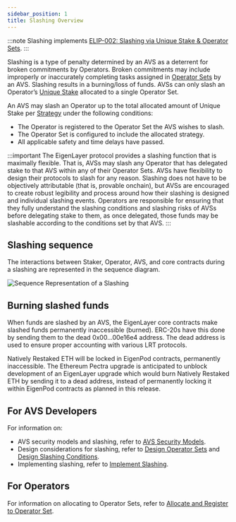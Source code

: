 ```yaml
---
sidebar_position: 1
title: Slashing Overview
---
```


:::note
Slashing implements [ELIP-002: Slashing via Unique Stake & Operator Sets](https://github.com/eigenfoundation/ELIPs/blob/main/ELIPs/ELIP-002.md).
:::

Slashing is a type of penalty determined by an AVS as a deterrent for broken commitments by Operators. Broken commitments
may include improperly or inaccurately completing tasks assigned in [Operator Sets](../operator-sets/operator-sets-concept) by an AVS. 
Slashing results in a burning/loss of funds. AVSs can only slash an Operator’s [Unique Stake](unique-stake.md) allocated to a single Operator Set.

An AVS may slash an Operator up to the total allocated amount of Unique Stake per [Strategy](../operator-sets/strategies-and-magnitudes) under the following conditions:
* The Operator is registered to the Operator Set the AVS wishes to slash.
* The Operator Set is configured to include the allocated strategy.
* All applicable safety and time delays have passed.

:::important
The EigenLayer protocol provides a slashing function that is maximally flexible. That is, AVSs may slash any Operator that
has delegated stake to that AVS within any of their Operator Sets. AVSs have flexibility to design their protocols to slash
for any reason. Slashing does not have to be objectively attributable (that is, provable onchain), but AVSs are encouraged to
create robust legibility and process around how their slashing is designed and individual slashing events. Operators are responsible
for ensuring that they fully understand the slashing conditions and slashing risks of AVSs before delegating stake to them, as once
delegated, those funds may be slashable according to the conditions set by that AVS.
:::

## Slashing sequence

The interactions between Staker, Operator, AVS, and core contracts during a slashing are represented in the sequence diagram.

![Sequence Representation of a Slashing](/img/operator-guides/operator-sets-figure-5.png)

## Burning slashed funds

When funds are slashed by an AVS, the EigenLayer core contracts make slashed funds permanently inaccessible (burned).
ERC-20s have this done by sending them to the dead 0x00...00e16e4 address. The dead address is used to ensure proper
accounting with various LRT protocols.

Natively Restaked ETH will be locked in EigenPod contracts, permanently inaccessible. The Ethereum Pectra upgrade is anticipated
to unblock development of an EigenLayer upgrade which would burn Natively Restaked ETH by sending it to a dead address, instead
of permanently locking it within EigenPod contracts as planned in this release.

## For AVS Developers 

For information on:
* AVS security models and slashing, refer to [AVS Security Models](../../../developers/Concepts/avs-security-models.md). 
* Design considerations for slashing, refer to [Design Operator Sets](../../../developers/HowTo/build/slashing/design-operator-set.md) and [Design Slashing Conditions](../../../developers/HowTo/build/slashing/slashing-veto-committee-design.md).
* Implementing slashing, refer to [Implement Slashing](../../../developers/HowTo/build/slashing/implement-slashing.md).

## For Operators

For information on allocating to Operator Sets, refer to [Allocate and Register to Operator Set](../../../operators/howto/operator-sets.md). 